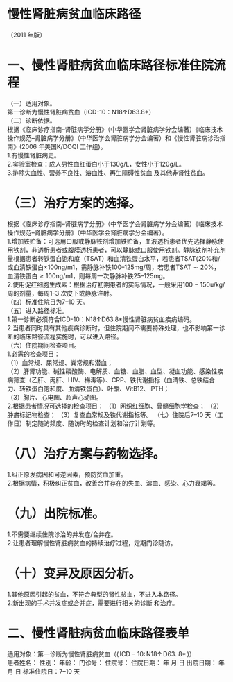 # 慢性肾脏病贫血临床路径  
（2011 年版）  
# 一、慢性肾脏病贫血临床路径标准住院流程  
（一）适用对象。  
第一诊断为慢性肾脏病贫血（ICD-10：N18↑D63.8\*）  
（二）诊断依据。  
根据《临床诊疗指南–肾脏病学分册》（中华医学会肾脏病学分会编著）《临床技术操作规范–肾脏病学分册》（中华医学会肾脏病学分会编著）和《慢性肾脏病诊治指南》(2006 年美国K/DOQI 工作组)。  
1.有慢性肾脏病史。  
2.实验室检查：成人男性血红蛋白小于$130\mathrm{g/L}$，女性小于$120\mathrm{g/L}$。  
3.排除失血性、营养不良性、溶血性、再生障碍性贫血 及其他非肾性贫血。  
# （三）治疗方案的选择。  
根据《临床诊疗指南–肾脏病学分册》（中华医学会肾脏病学分会编著）《临床技术操作规范–肾脏病学分册》（中华医学会肾脏病学分会编著）。  
1.增加铁贮备：可选用口服或静脉铁剂增加铁贮备，血液透析患者优先选择静脉使用铁剂，非透析患者或腹膜透析患者，可以静脉或口服使用铁剂。静脉铁剂补充剂量根据患者转铁蛋白饱和度（TSAT）和血清铁蛋白水平，若患者TSAT$\langle20\%$和/或血清铁蛋白$\times100\mathrm{ng}/\mathrm{m}1$，需静脉补铁100–125mg/周，若患者$\mathrm{TSAT}{\sim}20\%$，血清铁蛋白${\geqslant}100\mathrm{ng}/\mathrm{m}1$，则每周一次静脉补铁25–125mg。  
2.使用促红细胞生成素：根据治疗初期患者的实际情况，一般采用$100\mathrm{~-~}150\mathrm{u/kg}/$周的剂量，每周1–3 次皮下或静脉注射。  
（四）标准住院日为7–10 天。  
（五）进入路径标准。  
1.第一诊断必须符合ICD-10：N18↑D63.8\*慢性肾脏病贫血疾病编码。  
2.当患者同时具有其他疾病诊断时，但住院期间不需要特殊处理，也不影响第一诊断的临床路径流程实施时，可以进入路径。  
（六）住院期间检查项目。  
1.必需的检查项目：  
（1）血常规、尿常规、粪常规和潜血；  
（2）肝肾功能、碱性磷酸酶、电解质、血糖、血脂、血型、凝血功能、感染性疾病筛查（乙肝、丙肝、HIV、梅毒等）、CRP、铁代谢指标（血清铁、总铁结合力、转铁蛋白饱和度、血清铁蛋白）、叶酸、VitB12、iPTH；  
（3）胸片、心电图、超声心动图。  
2.根据患者情况可选择的检查项目： （1）网织红细胞、骨髓细胞学检查； （2）肿瘤标记物检查； （3）复查血常规及铁代谢指标等。 （七）住院后7–10 天（工作日）制定随访频度、随访时的检查计划和治疗计划等。  
# （八）治疗方案与药物选择。  
1.纠正原发病因和可逆因素，预防贫血加重。  
2.根据病情，积极纠正贫血，改善合并存在的失血、溶血、感染、心力衰竭等。  
# （九）出院标准。  
1.不需要继续住院诊治的并发症/合并症。  
2.让患者理解慢性肾脏病贫血的持续治疗过程，定期门诊随访。  
# （十）变异及原因分析。  
1.其他原因引起的贫血，不符合典型的肾性贫血，不进入本路径。  
2.新出现的手术并发症或合并症，需要进行相关的诊断 和治疗。  
# 二、慢性肾脏病贫血临床路径表单  
适用对象：第一诊断为慢性肾脏病贫血（$(\,\mathrm{ICD-10}\colon\,\mathrm{N18}\uparrow\,\mathrm{D63.}\ \mathrm{8}\ast\,)$）  
患者姓名：          性别：      年龄：       门诊号：        住院号：           住院日期：     年   月   日   出院日期：     年   月   日   标准住院日：7–10 天  
